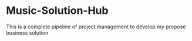 # Music-Solution-Hub
This is a complete pipeline of project management to develop my propose business solution
